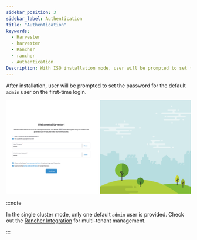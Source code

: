 ```yaml
---
sidebar_position: 3
sidebar_label: Authentication
title: "Authentication"
keywords:
  - Harvester
  - harvester
  - Rancher
  - rancher
  - Authentication
Description: With ISO installation mode, user will be prompted to set the password for the default `admin` user on the first-time login.
---
```


After installation, user will be prompted to set the password for the default `admin` user on the first-time login.

![auth](./install/assets/first-time-login.png)

:::note

In the single cluster mode, only one default `admin` user is provided. Check out the [Rancher Integration](./rancher/rancher-integration.md) for multi-tenant management.

:::
